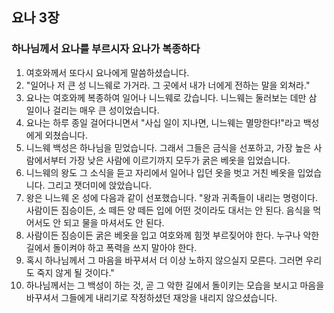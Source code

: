 ## 요나 3장

### 하나님께서 요나를 부르시자 요나가 복종하다
1. 여호와께서 또다시 요나에게 말씀하셨습니다.
2. "일어나 저 큰 성 니느웨로 가거라. 그 곳에서 내가 너에게 전하는 말을 외쳐라."
3. 요나는 여호와께 복종하여 일어나 니느웨로 갔습니다. 니느웨는 둘러보는 데만 삼 일이나 걸리는 매우 큰 성이었습니다.
4. 요나는 하루 종일 걸어다니면서 "사십 일이 지나면, 니느웨는 멸망한다!"라고 백성에게 외쳤습니다.
5. 니느웨 백성은 하나님을 믿었습니다. 그래서 그들은 금식을 선포하고, 가장 높은 사람에서부터 가장 낮은 사람에 이르기까지 모두가 굵은 베옷을 입었습니다.
6. 니느웨의 왕도 그 소식을 듣고 자리에서 일어나 입던 옷을 벗고 거친 베옷을 입었습니다. 그리고 잿더미에 앉았습니다.
7. 왕은 니느웨 온 성에 다음과 같이 선포했습니다. "왕과 귀족들이 내리는 명령이다. 사람이든 짐승이든, 소 떼든 양 떼든 입에 어떤 것이라도 대서는 안 된다. 음식을 먹어서도 안 되고 물을 마셔서도 안 된다.
8. 사람이든 짐승이든 굵은 베옷을 입고 여호와께 힘껏 부르짖어야 한다. 누구나 악한 길에서 돌이켜야 하고 폭력을 쓰지 말아야 한다.
9. 혹시 하나님께서 그 마음을 바꾸셔서 더 이상 노하지 않으실지 모른다. 그러면 우리도 죽지 않게 될 것이다."
10. 하나님께서는 그 백성이 하는 것, 곧 그 악한 길에서 돌이키는 모습을 보시고 마음을 바꾸셔서 그들에게 내리기로 작정하셨던 재앙을 내리지 않으셨습니다.
